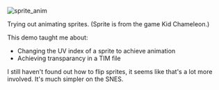 ![sprite_anim](https://github.com/user-attachments/assets/99f23b0e-4a44-47c0-b24b-471da8dbbb28)

Trying out animating sprites. (Sprite is from the game Kid Chameleon.)

This demo taught me about:
- Changing the UV index of a sprite to achieve animation
- Achieving transparancy in a TIM file

I still haven't found out how to flip sprites, it seems like that's a lot more involved. It's much simpler on the SNES.
